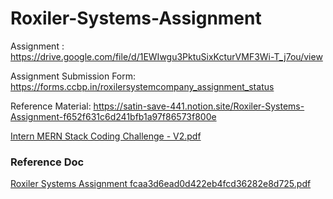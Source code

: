 ﻿# Roxiler-Systems-Assignment

Assignment : https://drive.google.com/file/d/1EWIwgu3PktuSixKcturVMF3Wi-T_j7ou/view

Assignment Submission Form:
https://forms.ccbp.in/roxilersystemcompany_assignment_status

Reference Material: https://satin-save-441.notion.site/Roxiler-Systems-Assignment-f652f631c6d241bfb1a97f86573f800e

[Intern MERN Stack Coding Challenge - V2.pdf](https://github.com/peninsula101/Roxiler-Systems-Assignment/files/15220728/Intern.MERN.Stack.Coding.Challenge.-.V2.pdf)

### Reference Doc 
[Roxiler Systems Assignment fcaa3d6ead0d422eb4fcd36282e8d725.pdf](https://github.com/peninsula101/Roxiler-Systems-Assignment/files/15220751/Roxiler.Systems.Assignment.fcaa3d6ead0d422eb4fcd36282e8d725.pdf)
